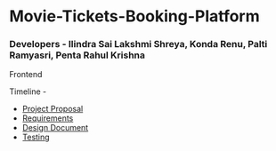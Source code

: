 # Movie-Tickets-Booking-Platform
### Developers - Ilindra Sai Lakshmi Shreya, Konda Renu, Palti Ramyasri, Penta Rahul Krishna

Frontend 

Timeline -
* [Project Proposal](Resources/Project_Proposal.pdf) 
* [Requirements](Resources/requirements.pdf)
* [Design Document](Resources/"Project_Design_Document.pdf")
* [Testing](Resources/Testing.pdf) 
